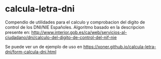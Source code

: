 # calcula-letra-dni

Compendio de utilidades para el calculo y comprobacion del digito de control de los DNI/NIE Españoles.
Algoritmo basado en la descripcion presente en: http://www.interior.gob.es/ca/web/servicios-al-ciudadano/dni/calculo-del-digito-de-control-del-nif-nie

Se puede ver un de ejemplo de uso en https://xoner.github.io/calcula-letra-dni/form-calcula-dni.html